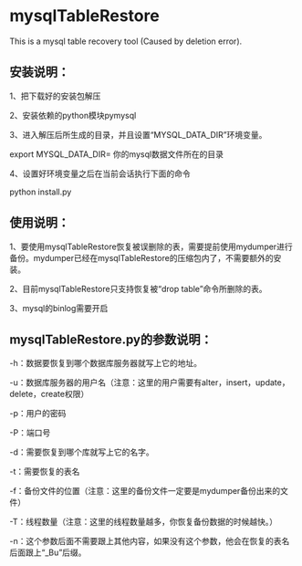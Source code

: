 # mysqlTableRestore
This is a mysql table recovery tool (Caused by deletion error).

安装说明：
-
1、把下载好的安装包解压

2、安装依赖的python模块pymysql

3、进入解压后所生成的目录，并且设置“MYSQL_DATA_DIR”环境变量。

export MYSQL_DATA_DIR= 你的mysql数据文件所在的目录

4、设置好环境变量之后在当前会话执行下面的命令

python install.py

使用说明：
-
1、要使用mysqlTableRestore恢复被误删除的表，需要提前使用mydumper进行备份。mydumper已经在mysqlTableRestore的压缩包内了，不需要额外的安装。

2、目前mysqlTableRestore只支持恢复被“drop table”命令所删除的表。

3、mysql的binlog需要开启

mysqlTableRestore.py的参数说明：
-

-h：数据要恢复到哪个数据库服务器就写上它的地址。

-u：数据库服务器的用户名（注意：这里的用户需要有alter，insert，update，delete，create权限）

-p：用户的密码

-P：端口号

-d：需要恢复到哪个库就写上它的名字。

-t：需要恢复的表名

-f：备份文件的位置（注意：这里的备份文件一定要是mydumper备份出来的文件）

-T：线程数量（注意：这里的线程数量越多，你恢复备份数据的时候越快。）

-n：这个参数后面不需要跟上其他内容，如果没有这个参数，他会在恢复的表名后面跟上“_Bu”后缀。


